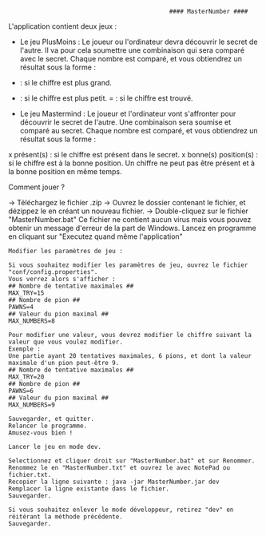                                                  #### MasterNumber ####
																								
 L'application contient deux jeux :
 
 - Le jeu PlusMoins :
 Le joueur ou l'ordinateur devra découvrir le secret de l'autre. Il va pour cela soumettre une combinaison qui sera comparé avec le secret.
 Chaque nombre est comparé, et vous obtiendrez un résultat sous la forme :
 
 + : si le chiffre est plus grand.
 - : si le chiffre est plus petit.
 = : si le chiffre est trouvé.
 
 
 - Le jeu Mastermind :
 Le joueur et l'ordinateur vont s'affronter pour découvrir le secret de l'autre. Une combinaison sera soumise et comparé au secret.
 Chaque nombre est comparé, et vous obtiendrez un résultat sous la forme :
 
 x présent(s) : si le chiffre est présent dans le secret.
 x bonne(s) position(s) : si le chiffre est à la bonne position.
 Un chiffre ne peut pas être présent et à la bonne position en même temps.
 
 
 Comment jouer ? 
 
 -> Téléchargez le fichier .zip
 -> Ouvrez le dossier contenant le fichier, et dézippez le en créant un nouveau fichier.
 -> Double-cliquez sur le fichier "MasterNumber.bat"
    Ce fichier ne contient aucun virus mais vous pouvez obtenir un message d'erreur de la part de Windows.
    Lancez en programme en cliquant sur "Executez quand même l'application"
    
    Modifier les paramètres de jeu :
    
    Si vous souhaitez modifier les paramètres de jeu, ouvrez le fichier "conf/config.properties".
    Vous verrez alors s'afficher :
    ## Nombre de tentative maximales ##
    MAX_TRY=15
    ## Nombre de pion ##
    PAWNS=4
    ## Valeur du pion maximal ##
    MAX_NUMBERS=8
    
    Pour modifier une valeur, vous devrez modifier le chiffre suivant la valeur que vous voulez modifier.
    Exemple :
    Une partie ayant 20 tentatives maximales, 6 pions, et dont la valeur maximale d'un pion peut-être 9.
    ## Nombre de tentative maximales ##
    MAX_TRY=20
    ## Nombre de pion ##
    PAWNS=6
    ## Valeur du pion maximal ##
    MAX_NUMBERS=9
    
    Sauvegarder, et quitter.
    Relancer le programme.
    Amusez-vous bien !
    
    Lancer le jeu en mode dev.
    
    Selectionnez et cliquer droit sur "MasterNumber.bat" et sur Renommer.
    Renommez le en "MasterNumber.txt" et ouvrez le avec NotePad ou fichier.txt.
    Recopier la ligne suivante : java -jar MasterNumber.jar dev
    Remplacer la ligne existante dans le fichier.
    Sauvegarder.
    
    Si vous souhaitez enlever le mode développeur, retirez "dev" en réitérant la méthode précédente.
    Sauvegarder.
